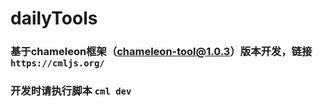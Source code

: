 # dailyTools

### 基于chameleon框架（chameleon-tool@1.0.3）版本开发，链接`https://cmljs.org/`
### 开发时请执行脚本 `cml dev`